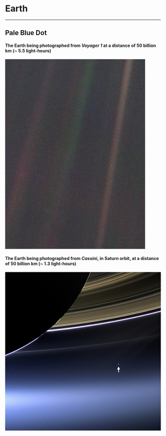 # Earth

---

## Pale Blue Dot
#### The Earth being photographed from *Voyager 1* at a distance of 50 billion km (~ 5.5 light-hours)
![pale blue dot](https://github.com/dnatividade/astronomy/blob/master/Images/Pale_Blue_Dot.png)

#### The Earth being photographed from *Cassini*, in Saturn orbit, at a distance of 50 billion km (~ 1.3 light-hours)
![pale blue dot cassini](https://github.com/dnatividade/astronomy/blob/master/Images/palido_ponto_azul%20-%20CASSINI.jpg)
